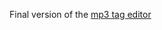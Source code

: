 Final version of the [mp3 tag editor](https://github.com/P3nf0ld/MP3Tools/blob/master/TAG%20Editor/MP3Tools-TagEditor.png)
